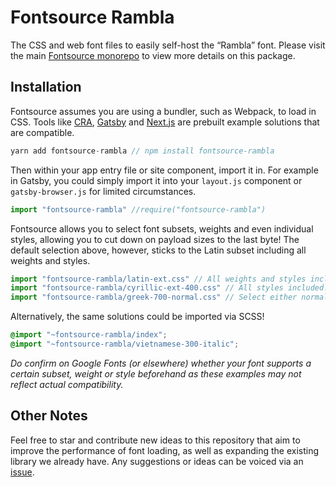 # Fontsource Rambla

The CSS and web font files to easily self-host the “Rambla” font. Please visit the main [Fontsource monorepo](https://github.com/DecliningLotus/fontsource) to view more details on this package.

## Installation

Fontsource assumes you are using a bundler, such as Webpack, to load in CSS. Tools like [CRA](https://create-react-app.dev/), [Gatsby](https://www.gatsbyjs.org/) and [Next.js](https://nextjs.org/) are prebuilt example solutions that are compatible.

```javascript
yarn add fontsource-rambla // npm install fontsource-rambla
```

Then within your app entry file or site component, import it in. For example in Gatsby, you could simply import it into your `layout.js` component or `gatsby-browser.js` for limited circumstances.

```javascript
import "fontsource-rambla" //require("fontsource-rambla")
```

Fontsource allows you to select font subsets, weights and even individual styles, allowing you to cut down on payload sizes to the last byte! The default selection above, however, sticks to the Latin subset including all weights and styles.

```javascript
import "fontsource-rambla/latin-ext.css" // All weights and styles included.
import "fontsource-rambla/cyrillic-ext-400.css" // All styles included.
import "fontsource-rambla/greek-700-normal.css" // Select either normal or italic.
```

Alternatively, the same solutions could be imported via SCSS!

```scss
@import "~fontsource-rambla/index";
@import "~fontsource-rambla/vietnamese-300-italic";
```

_Do confirm on Google Fonts (or elsewhere) whether your font supports a certain subset, weight or style beforehand as these examples may not reflect actual compatibility._

## Other Notes

Feel free to star and contribute new ideas to this repository that aim to improve the performance of font loading, as well as expanding the existing library we already have. Any suggestions or ideas can be voiced via an [issue](https://github.com/DecliningLotus/fontsource/issues).
